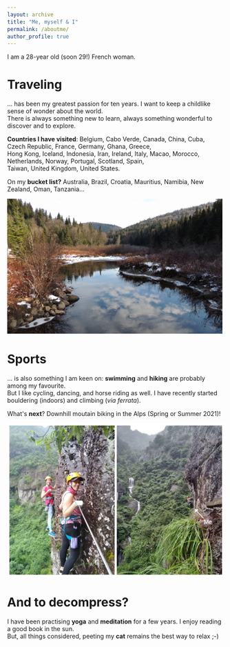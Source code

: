 ```yaml
---
layout: archive
title: "Me, myself & I"
permalink: /aboutme/
author_profile: true
---
```


I am a 28-year old (soon 29!) French woman.


Traveling
====

... has been my greatest passion for ten years. I want to keep a childlike sense of wonder about the world. <br />
There is always something new to learn, always something wonderful to discover and to explore.

**Countries I have visited**: Belgium, Cabo Verde, Canada, China, Cuba, Czech Republic, France, Germany, Ghana, Greece, <br />
Hong Kong, Iceland, Indonesia, Iran, Ireland, Italy, Macao, Morocco, Netherlands, Norway, Portugal, Scotland, Spain, <br />
Taiwan, United Kingdom, United States.

On my **bucket list?** Australia, Brazil, Croatia, Mauritius, Namibia, New Zealand, Oman, Tanzania...

<!--![Jacques Cartier](/images/Cartier.JPG)-->
<img src="/images/Cartier.JPG" alt="Jacques Cartier" width="500"/>


Sports
====

... is also something I am keen on: **swimming** and **hiking** are probably among my favourite. <br />
But I like cycling, dancing, and horse riding as well. I have recently started bouldering (indoors) and climbing (_via ferrata_).

What's **next**? Downhill moutain biking in the Alps (Spring or Summer 2021)!

![Via ferrata](/images/Via.jpg)


And to decompress?
====

I have been practising **yoga** and **meditation** for a few years. I enjoy reading a good book in the sun. <br />
But, all things considered, peeting my **cat** remains the best way to relax ;-)
